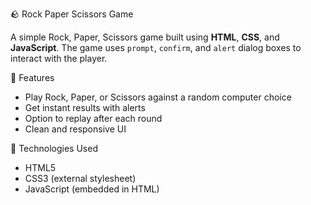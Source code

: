  🪨 Rock Paper Scissors Game

A simple Rock, Paper, Scissors game built using **HTML**, **CSS**, and **JavaScript**. The game uses `prompt`, `confirm`, and `alert` dialog boxes to interact with the player.

 🚀 Features

- Play Rock, Paper, or Scissors against a random computer choice
- Get instant results with alerts
- Option to replay after each round
- Clean and responsive UI

 🧠 Technologies Used

- HTML5
- CSS3 (external stylesheet)
- JavaScript (embedded in HTML)



